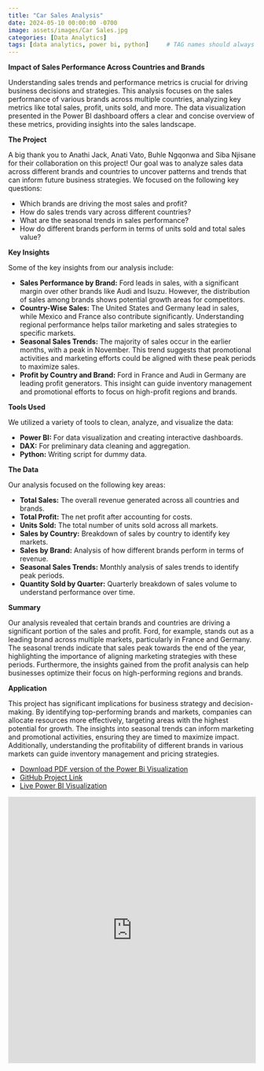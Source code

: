 ```yaml
---
title: "Car Sales Analysis"
date: 2024-05-10 00:00:00 -0700
image: assets/images/Car Sales.jpg
categories: [Data Analytics]
tags: [data analytics, power bi, python]     # TAG names should always be lowercase
---
```


**Impact of Sales Performance Across Countries and Brands**

Understanding sales trends and performance metrics is crucial for driving business decisions and strategies. This analysis focuses on the sales performance of various brands across multiple countries, analyzing key metrics like total sales, profit, units sold, and more. The data visualization presented in the Power BI dashboard offers a clear and concise overview of these metrics, providing insights into the sales landscape.

**The Project**

A big thank you to Anathi Jack, Anati Vato, Buhle Ngqonwa and Siba Njisane for their collaboration on this project! Our goal was to analyze sales data across different brands and countries to uncover patterns and trends that can inform future business strategies. We focused on the following key questions:

- Which brands are driving the most sales and profit?
- How do sales trends vary across different countries?
- What are the seasonal trends in sales performance?
- How do different brands perform in terms of units sold and total sales value?
  
**Key Insights**

Some of the key insights from our analysis include:

- **Sales Performance by Brand:** Ford leads in sales, with a significant margin over other brands like Audi and Isuzu. However, the distribution of sales among brands shows potential growth areas for competitors.
- **Country-Wise Sales:** The United States and Germany lead in sales, while Mexico and France also contribute significantly. Understanding regional performance helps tailor marketing and sales strategies to specific markets.
- **Seasonal Sales Trends:** The majority of sales occur in the earlier months, with a peak in November. This trend suggests that promotional activities and marketing efforts could be aligned with these peak periods to maximize sales.
- **Profit by Country and Brand:** Ford in France and Audi in Germany are leading profit generators. This insight can guide inventory management and promotional efforts to focus on high-profit regions and brands.

**Tools Used**

We utilized a variety of tools to clean, analyze, and visualize the data:

- **Power BI:** For data visualization and creating interactive dashboards.
- **DAX:** For preliminary data cleaning and aggregation.
- **Python:** Writing script for dummy data.

**The Data**

Our analysis focused on the following key areas:

- **Total Sales:** The overall revenue generated across all countries and brands.
- **Total Profit:** The net profit after accounting for costs.
- **Units Sold:** The total number of units sold across all markets.
- **Sales by Country:** Breakdown of sales by country to identify key markets.
- **Sales by Brand:** Analysis of how different brands perform in terms of revenue.
- **Seasonal Sales Trends:** Monthly analysis of sales trends to identify peak periods.
- **Quantity Sold by Quarter:** Quarterly breakdown of sales volume to understand performance over time.

**Summary**

Our analysis revealed that certain brands and countries are driving a significant portion of the sales and profit. Ford, for example, stands out as a leading brand across multiple markets, particularly in France and Germany. The seasonal trends indicate that sales peak towards the end of the year, highlighting the importance of aligning marketing strategies with these periods. Furthermore, the insights gained from the profit analysis can help businesses optimize their focus on high-performing regions and brands.

**Application**

This project has significant implications for business strategy and decision-making. By identifying top-performing brands and markets, companies can allocate resources more effectively, targeting areas with the highest potential for growth. The insights into seasonal trends can inform marketing and promotional activities, ensuring they are timed to maximize impact. Additionally, understanding the profitability of different brands in various markets can guide inventory management and pricing strategies.

- [Download PDF version of the Power Bi Visualization](<https://github.com/sikmat/Car-Sales-Analysis/blob/main/Car%20Sales%20Analysis.pdf>)
- [GitHub Project Link](<https://github.com/sikmat/Car-Sales-Analysis>)
- [Live Power BI Visualization](<https://app.powerbi.com/reportEmbed?reportId=dd3ba622-20c1-403e-83a4-e8c194260f19&appId=d0827fff-c87d-4eac-8ef5-bfb4beaddc0d&autoAuth=true&ctid=a3f14f21-237f-4028-b978-425eb768a716>)

<div style="display: flex; justify-content: flex-start;">
    <iframe title="technos_Power BI Project 1" width="900" height="541.25" src="https://app.powerbi.com/reportEmbed?reportId=d059f45b-b856-4856-9691-411af31205d3&autoAuth=true&ctid=a3f14f21-237f-4028-b978-425eb768a716" frameborder="0" allowFullScreen="true">
    </iframe>
</div>